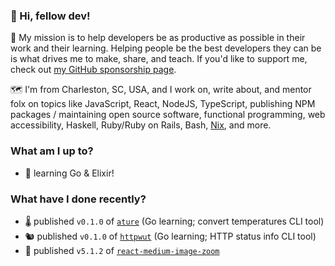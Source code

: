 ### 👋 Hi, fellow dev!

💜 My mission is to help developers be as productive as possible in their work and their learning. Helping people be the best developers they can be is what drives me to make, share, and teach. If you'd like to support me, check out [my GitHub sponsorship page](https://github.com/sponsors/rpearce/).

🗺️ I'm from Charleston, SC, USA, and I work on, write about, and mentor folx on topics like JavaScript, React, NodeJS, TypeScript, publishing NPM packages / maintaining open source software, functional programming, web accessibility, Haskell, Ruby/Ruby on Rails, Bash, [Nix](https://nixos.org), and more.

### What am I up to?

* 🌱 learning Go & Elixir!

### What have I done recently?

* 🌡️ published `v0.1.0` of [`ature`](https://github.com/rpearce/ature) (Go learning; convert temperatures CLI tool)
* 🐿 published `v0.1.0` of [`httpwut`](https://github.com/rpearce/httpwut) (Go learning; HTTP status info CLI tool)
* 🔎 published `v5.1.2` of [`react-medium-image-zoom`](https://github.com/rpearce/image-zoom)
